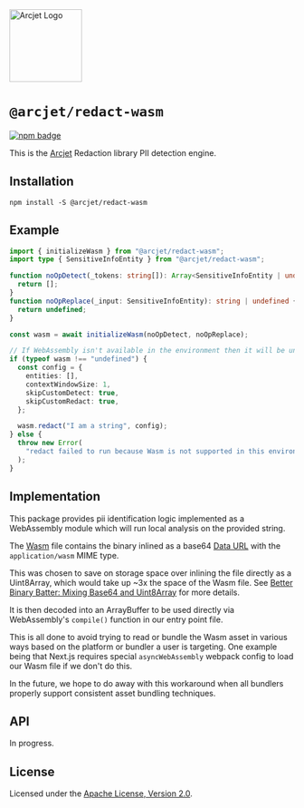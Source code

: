 <a href="https://arcjet.com" target="_arcjet-home">
  <picture>
    <source media="(prefers-color-scheme: dark)" srcset="https://arcjet.com/logo/arcjet-dark-lockup-voyage-horizontal.svg">
    <img src="https://arcjet.com/logo/arcjet-light-lockup-voyage-horizontal.svg" alt="Arcjet Logo" height="128" width="auto">
  </picture>
</a>

# `@arcjet/redact-wasm`

<p>
  <a href="https://www.npmjs.com/package/@arcjet/redact-wasm">
    <picture>
      <source media="(prefers-color-scheme: dark)" srcset="https://img.shields.io/npm/v/%40arcjet%2Fredact-wasm?style=flat-square&label=%E2%9C%A6Aj&labelColor=000000&color=5C5866">
      <img alt="npm badge" src="https://img.shields.io/npm/v/%40arcjet%2Fredact-wasm?style=flat-square&label=%E2%9C%A6Aj&labelColor=ECE6F0&color=ECE6F0">
    </picture>
  </a>
</p>

This is the [Arcjet][arcjet] Redaction library PII detection engine.

## Installation

```shell
npm install -S @arcjet/redact-wasm
```

## Example

```ts
import { initializeWasm } from "@arcjet/redact-wasm";
import type { SensitiveInfoEntity } from "@arcjet/redact-wasm";

function noOpDetect(_tokens: string[]): Array<SensitiveInfoEntity | undefined> {
  return [];
}
function noOpReplace(_input: SensitiveInfoEntity): string | undefined {
  return undefined;
}

const wasm = await initializeWasm(noOpDetect, noOpReplace);

// If WebAssembly isn't available in the environment then it will be undefined.
if (typeof wasm !== "undefined") {
  const config = {
    entities: [],
    contextWindowSize: 1,
    skipCustomDetect: true,
    skipCustomRedact: true,
  };

  wasm.redact("I am a string", config);
} else {
  throw new Error(
    "redact failed to run because Wasm is not supported in this environment",
  );
}
```

## Implementation

This package provides pii identification logic implemented as a WebAssembly module which
will run local analysis on the provided string.

The [Wasm](./wasm/arcjet_analyze_bindings_redact.component.js) file contains the binary inlined as
a base64 [Data URL][mdn-data-url] with the `application/wasm` MIME type.

This was chosen to save on storage space over inlining the file directly as a
Uint8Array, which would take up ~3x the space of the Wasm file. See
[Better Binary Batter: Mixing Base64 and Uint8Array][wasm-base64-blog] for more
details.

It is then decoded into an ArrayBuffer to be used directly via WebAssembly's
`compile()` function in our entry point file.

This is all done to avoid trying to read or bundle the Wasm asset in various
ways based on the platform or bundler a user is targeting. One example being
that Next.js requires special `asyncWebAssembly` webpack config to load our
Wasm file if we don't do this.

In the future, we hope to do away with this workaround when all bundlers
properly support consistent asset bundling techniques.

## API

In progress.

## License

Licensed under the [Apache License, Version 2.0][apache-license].

[arcjet]: https://arcjet.com
[mdn-data-url]: https://developer.mozilla.org/en-US/docs/Web/HTTP/Basics_of_HTTP/Data_URLs
[wasm-base64-blog]: https://blobfolio.com/2019/better-binary-batter-mixing-base64-and-uint8array/
[apache-license]: http://www.apache.org/licenses/LICENSE-2.0
